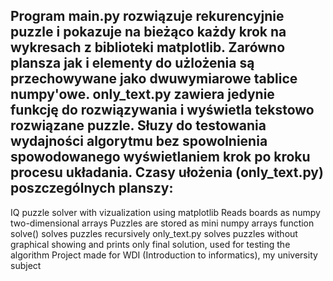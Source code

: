 Program main.py rozwiązuje rekurencyjnie puzzle i pokazuje na bieżąco każdy krok
na wykresach z biblioteki matplotlib. Zarówno plansza jak i elementy do użlożenia są
przechowywane jako dwuwymiarowe tablice numpy'owe. 
only_text.py zawiera jedynie funkcję do rozwiązywania i wyświetla tekstowo rozwiązane puzzle.
Słuzy do testowania wydajności algorytmu bez spowolnienia spowodowanego wyświetlaniem krok po kroku 
procesu układania. 
Czasy ułożenia (only_text.py) poszczególnych planszy:
- 





IQ puzzle solver with vizualization using matplotlib
Reads boards as numpy two-dimensional arrays
Puzzles are stored as mini numpy arrays
function solve() solves puzzles recursively
only_text.py solves puzzles without graphical showing and prints only final solution, used for testing the algorithm
Project made for WDI (Introduction to informatics), my university subject
